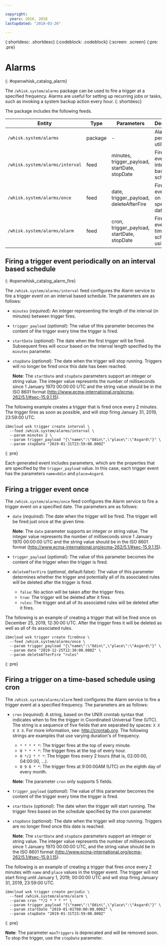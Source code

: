 ```yaml
---

copyright:
  years: 2016, 2018
lastupdated: "2018-03-26"

---
```


{:shortdesc: .shortdesc}
{:codeblock: .codeblock}
{:screen: .screen}
{:pre: .pre}

# Alarms
{: #openwhisk_catalog_alarm}

The `/whisk.system/alarms` package can be used to fire a trigger at a specified frequency. Alarms are useful for setting up recurring jobs or tasks, such as invoking a system backup action every hour.
{: shortdesc}

The package includes the following feeds.

| Entity | Type | Parameters | Description |
| --- | --- | --- | --- |
| `/whisk.system/alarms` | package | - | Alarms and periodic utility. |
| `/whisk.system/alarms/interval` | feed | minutes, trigger_payload, startDate, stopDate | Fire trigger event on an interval based schedule. |
| `/whisk.system/alarms/once` | feed | date, trigger_payload, deleteAfterFire | Fire trigger event once on a specific date. |
| `/whisk.system/alarms/alarm` | feed | cron, trigger_payload, startDate, stopDate | Fire trigger event on a time-based schedule using cron. |


## Firing a trigger event periodically on an interval based schedule
{: #openwhisk_catalog_alarm_fire}

The `/whisk.system/alarms/interval` feed configures the Alarm service to fire a trigger event on an interval based schedule. The parameters are as follows:

- `minutes` (*required*): An integer representing the length of the interval (in minutes) between trigger fires.
- `trigger_payload` (*optional*): The value of this parameter becomes the content of the trigger every time the trigger is fired.
- `startDate` (*optional*): The date when the first trigger will be fired.  Subsequent fires will occur based on the interval length specified by the `minutes` parameter.
- `stopDate` (*optional*): The date when the trigger will stop running. Triggers will no longer be fired once this date has been reached.

  **Note**: The `startDate` and `stopDate` parameters support an integer or string value. The integer value represents the number of milliseconds since 1 January 1970 00:00:00 UTC and the string value should be in the ISO 8601 format (http://www.ecma-international.org/ecma-262/5.1/#sec-15.9.1.15).

The following example creates a trigger that is fired once every 2 minutes. The trigger fires as soon as possible, and will stop firing January 31, 2019, 23:59:00 UTC.

  ```
  ibmcloud wsk trigger create interval \
    --feed /whisk.system/alarms/interval \
    --param minutes 2 \
    --param trigger_payload "{\"name\":\"Odin\",\"place\":\"Asgard\"}" \
    --param stopDate "2019-01-31T23:59:00.000Z"
  ```
  {: pre}

Each generated event includes parameters, which are the properties that are specified by the `trigger_payload` value. In this case, each trigger event has the parameters `name=Odin` and `place=Asgard`.

## Firing a trigger event once

The `/whisk.system/alarms/once` feed configures the Alarm service to fire a trigger event on a specified date. The parameters are as follows:

- `date` (*required*): The date when the trigger will be fired. The trigger will be fired just once at the given time.

  **Note**: The `date` parameter supports an integer or string value. The integer value represents the number of milliseconds
  since 1 January 1970 00:00:00 UTC and the string value should be in the ISO 8601 format (http://www.ecma-international.org/ecma-262/5.1/#sec-15.9.1.15).

- `trigger_payload` (*optional*): The value of this parameter becomes the content of the trigger when the trigger is fired.

- `deleteAfterFire` (*optional*, default:false): The value of this parameter determines whether the trigger and potentially all of its associated rules will be deleted after the trigger is fired.
  - `false`: No action will be taken after the trigger fires.
  - `true`: The trigger will be deleted after it fires.
  - `rules`: The trigger and all of its associated rules will be deleted after it fires.

The following is an example of creating a trigger that will be fired once on December 25, 2019, 12:30:00 UTC. After the trigger fires it will be deleted as well as all of its associated rules.

  ```
  ibmcloud wsk trigger create fireOnce \
    --feed /whisk.system/alarms/once \
    --param trigger_payload "{\"name\":\"Odin\",\"place\":\"Asgard\"}" \
    --param date "2019-12-25T12:30:00.000Z" \
    --param deleteAfterFire "rules"
  ```
  {: pre}

## Firing a trigger on a time-based schedule using cron

The `/whisk.system/alarms/alarm` feed configures the Alarm service to fire a trigger event at a specified frequency. The parameters are as follows:

- `cron` (*required*): A string, based on the UNIX crontab syntax that indicates when to fire the trigger in Coordinated Universal Time (UTC). The string is a sequence of five fields that are separated by spaces: `X X X X X`.
For more information, see: http://crontab.org. The following strings are examples that use varying duration's of frequency.

  - `* * * * *`: The trigger fires at the top of every minute.
  - `0 * * * *`: The trigger fires at the top of every hour.
  - `0 */2 * * *`: The trigger fires every 2 hours (that is, 02:00:00, 04:00:00, ...).
  - `0 9 8 * *`: The trigger fires at 9:00:00AM (UTC) on the eighth day of every month.

  **Note**: The parameter `cron` only supports 5 fields.

- `trigger_payload` (*optional*): The value of this parameter becomes the content of the trigger every time the trigger is fired.

- `startDate` (*optional*): The date when the trigger will start running. The trigger fires based on the schedule specified by the cron parameter.

- `stopDate` (*optional*): The date when the trigger will stop running. Triggers are no longer fired once this date is reached.

  **Note**: The `startDate` and `stopDate` parameters support an integer or string value. The integer value represents the number of milliseconds since 1 January 1970 00:00:00 UTC, and the string value should be in the ISO 8601 format (http://www.ecma-international.org/ecma-262/5.1/#sec-15.9.1.15).

The following is an example of creating a trigger that fires once every 2 minutes with `name` and `place` values in the trigger event. The trigger will not start firing until
January 1, 2019, 00:00:00 UTC and will stop firing January 31, 2019, 23:59:00 UTC.

  ```
  ibmcloud wsk trigger create periodic \
    --feed /whisk.system/alarms/alarm \
    --param cron "*/2 * * * *" \
    --param trigger_payload "{\"name\":\"Odin\",\"place\":\"Asgard\"}" \
    --param startDate "2019-01-01T00:00:00.000Z" \
    --param stopDate "2019-01-31T23:59:00.000Z"
  ```
  {: pre}

 **Note**: The parameter `maxTriggers` is deprecated and will be removed soon. To stop the trigger, use the `stopDate` parameter.
